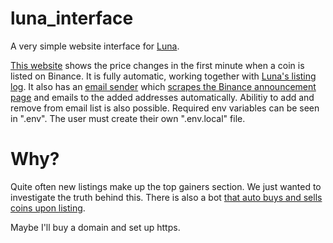 # luna_interface
A very simple website interface for [Luna](https://github.com/DBC201/Luna).

[This website](https://bogdanoff.pw/) shows the price changes in the first minute when a coin is listed on Binance.
It is fully automatic, working together with [Luna's listing log](https://github.com/DBC201/Luna/tree/master/luna_scripts/listing_log).
It also has an [email sender](https://github.com/DBC201/Luna/tree/master/luna_scripts/listing_mail) which
[scrapes the Binance announcement page](https://github.com/DBC201/Luna/blob/master/luna_modules/binance/BinanceAnnouncementScrape.py) 
and emails to the added addresses automatically. Abilitiy to add and remove from email list is also possible.
Required env variables can be seen in ".env". The user must create their own ".env.local" file.

# Why?
Quite often new listings make up the top gainers section. We just wanted to investigate the truth behind this.
There is also a bot [that auto buys and sells coins upon listing](https://github.com/DBC201/Luna/tree/master/luna_scripts/listing_buy).

Maybe I'll buy a domain and set up https.

